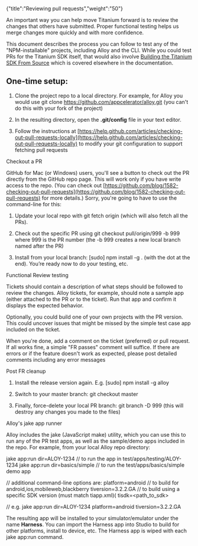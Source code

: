 {"title":"Reviewing pull requests","weight":"50"}

An important way you can help move Titanium forward is to review the changes that others have submitted. Proper functional testing helps us merge changes more quickly and with more confidence.

This document describes the process you can follow to test any of the "NPM-installable" projects, including Alloy and the CLI. While you could test PRs for the Titanium SDK itself, that would also involve [Building the Titanium SDK From Source](/docs/appc/Titanium_SDK/Titanium_SDK_Guide/Contributing_to_Titanium/Platform_Development/Building_the_Titanium_SDK_From_Source/) which is covered elsewhere in the documentation.

## One-time setup:

1. Clone the project repo to a local directory. For example, for Alloy you would use git clone https://github.com/appcelerator/alloy.git (you can't do this with your fork of the project)

2. In the resulting directory, open the **.git/config** file in your text editor.

3. Follow the instructions at [https://help.github.com/articles/checking-out-pull-requests-locally](https://help.github.com/articles/checking-out-pull-requests-locally) to modify your git configuration to support fetching pull requests

Checkout a PR

GitHub for Mac (or Windows) users, you'll see a button to check out the PR directly from the GitHub repo page. This will work only if you have write access to the repo. (You can check out [https://github.com/blog/1582-checking-out-pull-requests](https://github.com/blog/1582-checking-out-pull-requests) for more details.) Sorry, you're going to have to use the command-line for this:

1. Update your local repo with git fetch origin (which will also fetch all the PRs).

2. Check out the specific PR using git checkout pull/origin/999 -b 999 where 999 is the PR number (the -b 999 creates a new local branch named after the PR)

3. Install from your local branch: \[sudo\] npm install -g . (with the dot at the end). You’re ready now to do your testing, etc.

Functional Review testing

Tickets should contain a description of what steps should be followed to review the changes. Alloy tickets, for example, should note a sample app (either attached to the PR or to the ticket). Run that app and confirm it displays the expected behavior.

Optionally, you could build one of your own projects with the PR version. This could uncover issues that might be missed by the simple test case app included on the ticket.

When you're done, add a comment on the ticket (preferred) or pull request. If all works fine, a simple "FR passes" comment will suffice. If there are errors or if the feature doesn't work as expected, please post detailed comments including any error messages

Post FR cleanup

1. Install the release version again. E.g. \[sudo\] npm install -g alloy

2. Switch to your master branch: git checkout master

3. Finally, force-delete your local PR branch: git branch -D 999 (this will destroy any changes you made to the files)

Alloy's jake app runner

Alloy includes the jake (JavaScript make) utility, which you can use this to run any of the PR test apps, as well as the sample/demo apps included in the repo. For example, from your local Alloy repo directory:

jake app:run dir=ALOY-1234 // to run the app in test/apps/testing/ALOY-1234
jake app:run dir=basics/simple // to run the test/apps/basics/simple demo app

// additional command-line options are:
platform=android   // to build for android,ios,mobileweb,blackberry
tiversion=3.2.2.GA  // to build using a specific SDK version (must match tiapp.xml)(
tisdk=<path\_to\_sdk>

// e.g.
jake app:run dir=ALOY-1234 platform=android tiversion=3.2.2.GA

The resulting app will be installed to your simulator/emulator under the name **Harness**. You can import the Harness app into Studio to build for other platforms, install to device, etc. The Harness app is wiped with each jake app:run command.
